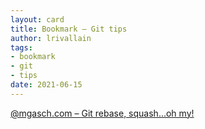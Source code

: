 ```yaml
---
layout: card
title: Bookmark – Git tips
author: lrivallain
tags:
- bookmark
- git
- tips
date: 2021-06-15
---
```


[@mgasch.com – Git rebase, squash...oh my!](https://www.mgasch.com/2021/05/git-basics/)
